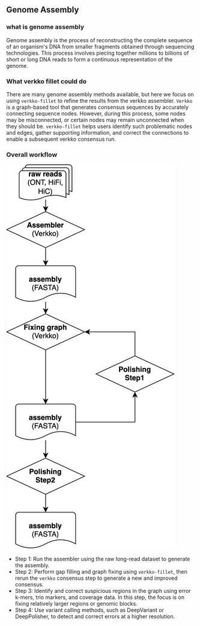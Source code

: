 ## Genome Assembly

### what is genome assembly
Genome assembly is the process of reconstructing the complete sequence of an organism's DNA from smaller fragments obtained through sequencing technologies. This process involves piecing together millions to billions of short or long DNA reads to form a continuous representation of the genome.

### What verkko fillet could do
There are many genome assembly methods available, but here we focus on using `verkko-fillet` to refine the results from the verkko assembler. `Verkko` is a graph-based tool that generates consensus sequences by accurately connecting sequence nodes. However, during this process, some nodes may be misconnected, or certain nodes may remain unconnected when they should be. `verkko-fillet` helps users identify such problematic nodes and edges, gather supporting information, and correct the connections to enable a subsequent verkko consensus run.

### Overall workflow
![overallworkflow](../../data/test_giraffe/fig/giraffe_complete_verkko-genomeassembly.drawio.svg)

* Step 1: Run the assembler using the raw long-read dataset to generate the assembly.
* Step 2: Perform gap filling and graph fixing using `verkko-fillet`, then rerun the `verkko` consensus step to generate a new and improved consensus.
* Step 3: Identify and correct suspicious regions in the graph using error k-mers, trio markers, and coverage data. In this step, the focus is on fixing relatively larger regions or genomic blocks.
* Step 4: Use variant calling methods, such as DeepVariant or DeepPolisher, to detect and correct errors at a higher resolution.
